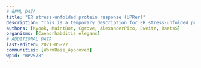 ```yaml
---
# GPML DATA
title: "ER stress-unfolded protein response (UPRer)"
description: "This is a temporary description for ER stress-unfolded protein response (UPRer)"
authors: [Kyook, MaintBot, Cgrove, AlexanderPico, Eweitz, RaatsS]
organisms: [Caenorhabditis elegans]
# ADDITIONAL DATA
last-edited: 2021-05-27
communities: [WormBase_Approved]
wpid: "WP2578"
---
```

